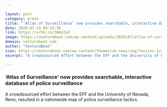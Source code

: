 ```yaml
---

layout: post
category: press
title: "‘Atlas of Surveillance’ now provides searchable, interactive database of police surveillance"
date: 2020-07-14 09:16:36
link: https://vrhk.co/30mVZuX
image: https://venturebeat.com/wp-content/uploads/2020/07/atlas-of-surveillance.png?w=1200&strip=all
domain: venturebeat.com
author: "VentureBeat"
icon: https://venturebeat.com/wp-content/themes/vb-news/img/favicon.ico
excerpt: "A crowdsourced effort between the EFF and the University of Nevada, Reno, resulted in a nationwide map of police surveillance tactics."

---
```


### ‘Atlas of Surveillance’ now provides searchable, interactive database of police surveillance

A crowdsourced effort between the EFF and the University of Nevada, Reno, resulted in a nationwide map of police surveillance tactics.
